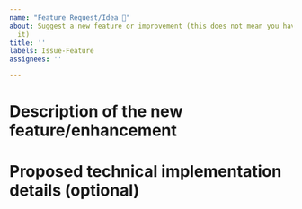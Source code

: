 ```yaml
---
name: "Feature Request/Idea 🚀"
about: Suggest a new feature or improvement (this does not mean you have to implement
  it)
title: ''
labels: Issue-Feature
assignees: ''

---
```


# Description of the new feature/enhancement

<!-- 
A clear and concise description of what the problem is that the new feature would solve.
Describe why and how a user would use this new functionality (if applicable).
-->

# Proposed technical implementation details (optional)

<!-- 
A clear and concise description of what you want to happen.
-->